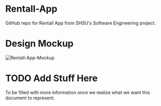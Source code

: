 # Rentall-App
GitHub repo for Rentall App from SHSU's Software Engineering project. 

# Design Mockup 

![Rentall-App-Mockup](https://user-images.githubusercontent.com/28638971/134362822-5e3a0f56-880a-45c8-8928-b1bf73439657.jpg)

# TODO Add Stuff Here

To be filled with more information once we realize what we want this document to represent.
